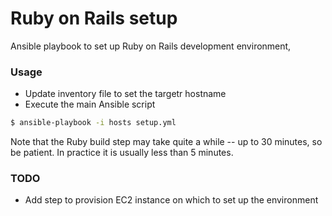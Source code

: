 Ruby on Rails setup
===================

Ansible playbook to set up Ruby on Rails development environment,

### Usage

* Update inventory file to set the targetr hostname
* Execute the main Ansible script

```bash
$ ansible-playbook -i hosts setup.yml
```

Note that the Ruby build step may take quite a while -- up to 30 minutes, so be patient. In practice it is usually less than 5 minutes.

### TODO

* Add step to provision EC2 instance on which to set up the environment


